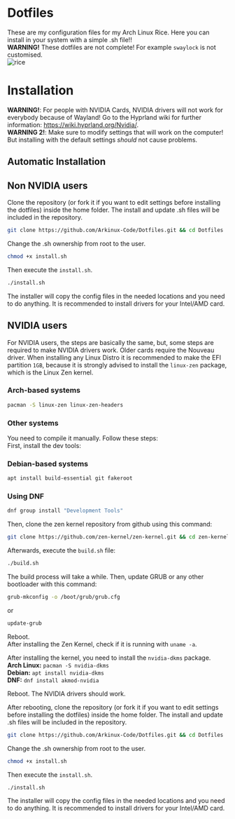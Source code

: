 # Dotfiles
These are my configuration files for my Arch Linux Rice. Here you can install in your system with a simple .sh file!! <br>**WARNING!** These dotfiles are not complete! For example ``swaylock`` is not customised.<br>![rice](https://github.com/Arkinux-Code/Dotfiles/assets/72414293/4e6990cd-4560-4236-b705-be6f1f15db52)

# Installation

**WARNING!**: For people with NVIDIA Cards, NVIDIA drivers will not work for everybody because of Wayland! Go to the Hyprland wiki for further information: https://wiki.hyprland.org/Nvidia/. <br>
**WARNING 2!**: Make sure to modify settings that will work on the computer! But installing with the default settings *should* not cause problems.

## Automatic Installation

## Non NVIDIA users
Clone the repository (or fork it if you want to edit settings before installing the dotfiles) inside the home folder. The install and update .sh files will be included in the repository.
```bash
git clone https://github.com/Arkinux-Code/Dotfiles.git && cd Dotfiles
```
Change the .sh ownership from root to the user.
```bash
chmod +x install.sh
```
Then execute the ``install.sh``.
```bash
./install.sh
```
The installer will copy the config files in the needed locations and you need to do anything. It is recommended to install drivers for your Intel/AMD card.

## NVIDIA users
For NVIDIA users, the steps are basically the same, but, some steps are required to make NVIDIA drivers work. Older cards require the Nouveau driver.
When installing any Linux Distro it is recommended to make the EFI partition ``1GB``, because it is strongly advised to install the ``linux-zen`` package, which is the Linux Zen kernel.
### Arch-based systems
```bash
pacman -S linux-zen linux-zen-headers
```
### Other systems
You need to compile it manually. Follow these steps: <br>
First, install the dev tools:
### Debian-based systems
```bash
apt install build-essential git fakeroot
```
### Using DNF
```bash
dnf group install "Development Tools"
```
Then, clone the zen kernel repository from github using this command:
```bash
git clone https://github.com/zen-kernel/zen-kernel.git && cd zen-kernel
```
Afterwards, execute the ``build.sh`` file:
```bash
./build.sh
```
The build process will take a while. Then, update GRUB or any other bootloader with this command:
```bash
grub-mkconfig -o /boot/grub/grub.cfg
```
or
```bash
update-grub
```
Reboot. <br>
After installing the Zen Kernel, check if it is running with ``uname -a``.

After installing the kernel, you need to install the ``nvidia-dkms`` package. <br>
**Arch Linux:** ``pacman -S nvidia-dkms`` <br>
**Debian:** ``apt install nvidia-dkms`` <br>
**DNF:** `dnf install akmod-nvidia` <br>

Reboot. The NVIDIA drivers should work. <br>

After rebooting, clone the repository (or fork it if you want to edit settings before installing the dotfiles) inside the home folder. The install and update .sh files will be included in the repository.
```bash
git clone https://github.com/Arkinux-Code/Dotfiles.git && cd Dotfiles
```
Change the .sh ownership from root to the user.
```bash
chmod +x install.sh
```
Then execute the ``install.sh``.
```bash
./install.sh
```
The installer will copy the config files in the needed locations and you need to do anything. It is recommended to install drivers for your Intel/AMD card.
